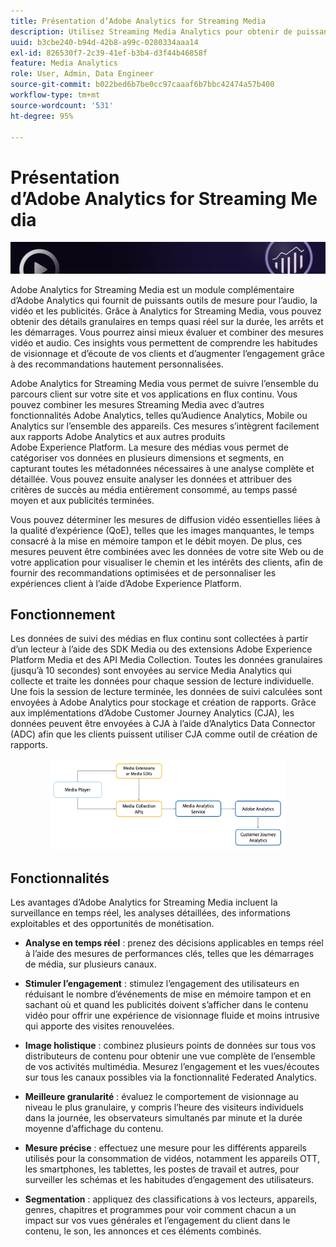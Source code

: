 ```yaml
---
title: Présentation d’Adobe Analytics for Streaming Media
description: Utilisez Streaming Media Analytics pour obtenir de puissants insights sur le contenu, l’audio et les publicités.
uuid: b3cbe240-b94d-42b8-a99c-0280334aaa14
exl-id: 826530f7-2c39-41ef-b3b4-d3f44b46858f
feature: Media Analytics
role: User, Admin, Data Engineer
source-git-commit: b022bed6b7be0cc97caaaf6b7bbc42474a57b400
workflow-type: tm+mt
source-wordcount: '531'
ht-degree: 95%

---
```


# Présentation d’Adobe Analytics for Streaming Media

![Bannière](./assets/media_analytics_banner.png)

Adobe Analytics for Streaming Media est un module complémentaire d’Adobe Analytics qui fournit de puissants outils de mesure pour l’audio, la vidéo et les publicités. Grâce à Analytics for Streaming Media, vous pouvez obtenir des détails granulaires en temps quasi réel sur la durée, les arrêts et les démarrages. Vous pourrez ainsi mieux évaluer et combiner des mesures vidéo et audio. Ces insights vous permettent de comprendre les habitudes de visionnage et d’écoute de vos clients et d’augmenter l’engagement grâce à des recommandations hautement personnalisées.

Adobe Analytics for Streaming Media vous permet de suivre l’ensemble du parcours client sur votre site et vos applications en flux continu. Vous pouvez combiner les mesures Streaming Media avec d’autres fonctionnalités Adobe Analytics, telles qu’Audience Analytics, Mobile ou Analytics sur l’ensemble des appareils. Ces mesures s’intègrent facilement aux rapports Adobe Analytics et aux autres produits Adobe Experience Platform. La mesure des médias vous permet de catégoriser vos données en plusieurs dimensions et segments, en capturant toutes les métadonnées nécessaires à une analyse complète et détaillée. Vous pouvez ensuite analyser les données et attribuer des critères de succès au média entièrement consommé, au temps passé moyen et aux publicités terminées.

Vous pouvez déterminer les mesures de diffusion vidéo essentielles liées à la qualité d’expérience (QoE), telles que les images manquantes, le temps consacré à la mise en mémoire tampon et le débit moyen. De plus, ces mesures peuvent être combinées avec les données de votre site Web ou de votre application pour visualiser le chemin et les intérêts des clients, afin de fournir des recommandations optimisées et de personnaliser les expériences client à l’aide d’Adobe Experience Platform.

## Fonctionnement

Les données de suivi des médias en flux continu sont collectées à partir d’un lecteur à l’aide des SDK Media ou des extensions Adobe Experience Platform Media et des API Media Collection. Toutes les données granulaires (jusqu’à 10 secondes) sont envoyées au service Media Analytics qui collecte et traite les données pour chaque session de lecture individuelle. Une fois la session de lecture terminée, les données de suivi calculées sont envoyées à Adobe Analytics pour stockage et création de rapports. Grâce aux implémentations d’Adobe Customer Journey Analytics (CJA), les données peuvent être envoyées à CJA à l’aide d’Analytics Data Connector (ADC) afin que les clients puissent utiliser CJA comme outil de création de rapports.

<!-- ![streaming media process](./assets/streaming-process1.png) -->

<div style="text-align: center;">
<img src="./assets/streaming-process1.png" alt="Processus Streaming Media" width="75%">
</div>

## Fonctionnalités

Les avantages d’Adobe Analytics for Streaming Media incluent la surveillance en temps réel, les analyses détaillées, des informations exploitables et des opportunités de monétisation.

* **Analyse en temps réel** : prenez des décisions applicables en temps réel à l’aide des mesures de performances clés, telles que les démarrages de média, sur plusieurs canaux.

* **Stimuler l’engagement** : stimulez l’engagement des utilisateurs en réduisant le nombre d’événements de mise en mémoire tampon et en sachant où et quand les publicités doivent s’afficher dans le contenu vidéo pour offrir une expérience de visionnage fluide et moins intrusive qui apporte des visites renouvelées.

* **Image holistique** : combinez plusieurs points de données sur tous vos distributeurs de contenu pour obtenir une vue complète de l’ensemble de vos activités multimédia. Mesurez l’engagement et les vues/écoutes sur tous les canaux possibles via la fonctionnalité Federated Analytics.

* **Meilleure granularité** : évaluez le comportement de visionnage au niveau le plus granulaire, y compris l’heure des visiteurs individuels dans la journée, les observateurs simultanés par minute et la durée moyenne d’affichage du contenu.

* **Mesure précise** : effectuez une mesure pour les différents appareils utilisés pour la consommation de vidéos, notamment les appareils OTT, les smartphones, les tablettes, les postes de travail et autres, pour surveiller les schémas et les habitudes d’engagement des utilisateurs.

* **Segmentation** : appliquez des classifications à vos lecteurs, appareils, genres, chapitres et programmes pour voir comment chacun a un impact sur vos vues générales et l’engagement du client dans le contenu, le son, les annonces et ces éléments combinés.
